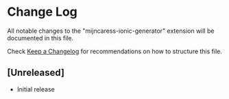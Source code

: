 # Change Log

All notable changes to the "mijncaress-ionic-generator" extension will be documented in this file.

Check [Keep a Changelog](http://keepachangelog.com/) for recommendations on how to structure this file.

## [Unreleased]

- Initial release